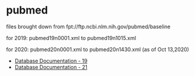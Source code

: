 # pubmed

files brought down from fpt://ftp.ncbi.nlm.nih.gov/pubmed/baseline

for 2019:
pubmed19n0001.xml to pubmed19n1015.xml

for 2020:
pubmed20n0001.xml to pubmed20n1430.xml (as of Oct 13,2020)

* [Database Documentation - 19](https://demo.cns.iu.edu/dbdocs/pubmed19/)
* [Database Documentation - 21](https://demo.cns.iu.edu/dbdocs/pubmed21/)
